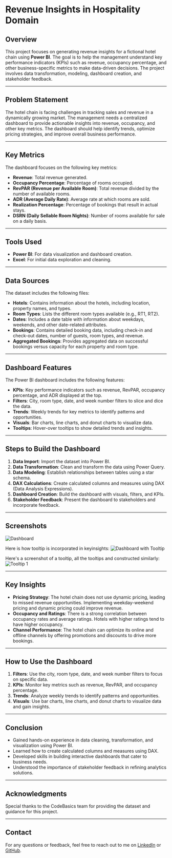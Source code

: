 # Revenue Insights in Hospitality Domain

## Overview
This project focuses on generating revenue insights for a fictional hotel chain using **Power BI**. The goal is to help the management understand key performance indicators (KPIs) such as revenue, occupancy percentage, and other business-specific metrics to make data-driven decisions. The project involves data transformation, modeling, dashboard creation, and stakeholder feedback.

---

## Problem Statement
The hotel chain is facing challenges in tracking sales and revenue in a dynamically growing market. The management needs a centralized dashboard to provide actionable insights into revenue, occupancy, and other key metrics. The dashboard should help identify trends, optimize pricing strategies, and improve overall business performance.

---

## Key Metrics
The dashboard focuses on the following key metrics:
- **Revenue**: Total revenue generated.
- **Occupancy Percentage**: Percentage of rooms occupied.
- **RevPAR (Revenue per Available Room)**: Total revenue divided by the number of available rooms.
- **ADR (Average Daily Rate)**: Average rate at which rooms are sold.
- **Realization Percentage**: Percentage of bookings that result in actual stays.
- **DSRN (Daily Sellable Room Nights)**: Number of rooms available for sale on a daily basis.

---

## Tools Used
- **Power BI**: For data visualization and dashboard creation.
- **Excel**: For initial data exploration and cleaning.

---

## Data Sources
The dataset includes the following files:
- **Hotels**: Contains information about the hotels, including location, property names, and types.
- **Room Types**: Lists the different room types available (e.g., RT1, RT2).
- **Dates**: Includes a date table with information about weekdays, weekends, and other date-related attributes.
- **Bookings**: Contains detailed booking data, including check-in and check-out dates, number of guests, room types, and revenue.
- **Aggregated Bookings**: Provides aggregated data on successful bookings versus capacity for each property and room type.

---

## Dashboard Features
The Power BI dashboard includes the following features:
- **KPIs**: Key performance indicators such as revenue, RevPAR, occupancy percentage, and ADR displayed at the top.
- **Filters**: City, room type, date, and week number filters to slice and dice the data.
- **Trends**: Weekly trends for key metrics to identify patterns and opportunities.
- **Visuals**: Bar charts, line charts, and donut charts to visualize data.
- **Tooltips**: Hover-over tooltips to show detailed trends and insights.

---

## Steps to Build the Dashboard
1. **Data Import**: Import the dataset into Power BI.
2. **Data Transformation**: Clean and transform the data using Power Query.
3. **Data Modeling**: Establish relationships between tables using a star schema.
4. **DAX Calculations**: Create calculated columns and measures using DAX (Data Analysis Expressions).
5. **Dashboard Creation**: Build the dashboard with visuals, filters, and KPIs.
6. **Stakeholder Feedback**: Present the dashboard to stakeholders and incorporate feedback.

---

## **Screenshots**
![Dashboard](https://github.com/user-attachments/assets/6e51c949-a2b2-4bb7-a57a-6f1b31088f64)

Here is how tooltip is incorporated in keyinsights:
![Dashboard with Tooltip](https://github.com/user-attachments/assets/e374000b-94e3-4f56-8295-605f4e69490c)

Here's a screenshot of a tooltip, all the tooltips and constructed similarly:
![Tooltip 1](https://github.com/user-attachments/assets/bbc76b42-75cd-4268-af4b-a07d7c89e8d7)

---

## Key Insights
- **Pricing Strategy**: The hotel chain does not use dynamic pricing, leading to missed revenue opportunities. Implementing weekday-weekend pricing and dynamic pricing could improve revenue.
- **Occupancy and Ratings**: There is a strong correlation between occupancy rates and average ratings. Hotels with higher ratings tend to have higher occupancy.
- **Channel Performance**: The hotel chain can optimize its online and offline channels by offering promotions and discounts to drive more bookings.

---

## How to Use the Dashboard
1. **Filters**: Use the city, room type, date, and week number filters to focus on specific data.
2. **KPIs**: Monitor key metrics such as revenue, RevPAR, and occupancy percentage.
3. **Trends**: Analyze weekly trends to identify patterns and opportunities.
4. **Visuals**: Use bar charts, line charts, and donut charts to visualize data and gain insights.

---

## Conclusion
- Gained hands-on experience in data cleaning, transformation, and visualization using Power BI.
- Learned how to create calculated columns and measures using DAX.
- Developed skills in building interactive dashboards that cater to business needs.
- Understood the importance of stakeholder feedback in refining analytics solutions.
  
---

## Acknowledgments
Special thanks to the CodeBasics team for providing the dataset and guidance for this project.

---

## Contact
For any questions or feedback, feel free to reach out to me on [LinkedIn](https://www.linkedin.com/in/singhshubhanshu) or [GitHub](https://github.com/shubhanshuss).
